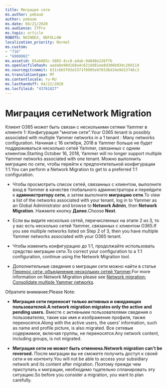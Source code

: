 ```yaml
---
title: Миграция сети
ms.author: pebaum
author: pebaum
ms.date: 04/21/2020
ms.audience: ITPro
ms.topic: article
ROBOTS: NOINDEX, NOFOLLOW
localization_priority: Normal
ms.custom:
- "716"
- "6000002"
ms.assetid: b5ab885c-3803-4cc8-adab-94848e226ffb
ms.openlocfilehash: aada8e90d168a4c621dd81ee8d306b934c20d119
ms.sourcegitcommit: 631cbb5f03e5371f0995e976536d24e9d13746c3
ms.translationtype: MT
ms.contentlocale: ru-RU
ms.lasthandoff: 04/22/2020
ms.locfileid: "43761827"
---
```

# <a name="network-migration"></a><span data-ttu-id="52d20-102">Миграция сети</span><span class="sxs-lookup"><span data-stu-id="52d20-102">Network Migration</span></span>

<span data-ttu-id="52d20-103">Клиент O365 может быть связан с несколькими сетями Yammer в клиенте 1: Конфигурация "многие сети".</span><span class="sxs-lookup"><span data-stu-id="52d20-103">Your O365 tenant is possibly associated with multiple Yammer networks in a 1 tenant : Many networks configuration.</span></span> <span data-ttu-id="52d20-104">Начиная с 16 октября, 2018 в Yammer больше не будет поддерживаться несколько сетей Yammer, связанных с одним клиентом.</span><span class="sxs-lookup"><span data-stu-id="52d20-104">Starting October 16, 2018, Yammer will no longer support multiple Yammer networks associated with one tenant.</span></span> <span data-ttu-id="52d20-105">Можно выполнить миграцию по сети, чтобы перейти к предпочтительной конфигурации 1:1.</span><span class="sxs-lookup"><span data-stu-id="52d20-105">You can perform a Network Migration to get to a preferred 1:1 configuration.</span></span>
  
- <span data-ttu-id="52d20-106">Чтобы просмотреть список сетей, связанных с клиентом, выполните вход в Yammer в качестве глобального администратора и перейдите к **администратору сети**, а затем выполните **миграцию сети**.</span><span class="sxs-lookup"><span data-stu-id="52d20-106">To view a list of the networks associated with your tenant, log in to Yammer as an Global Administrator and browse to **Network Admin**, then **Network Migration**.</span></span> <span data-ttu-id="52d20-107">Нажмите кнопку **Далее**.</span><span class="sxs-lookup"><span data-stu-id="52d20-107">Choose **Next**.</span></span>

- <span data-ttu-id="52d20-108">Если вы видите несколько сетей, перечисленных на этапе 2 из 3, то у вас есть несколько сетей Yammer, связанных с клиентом O365.</span><span class="sxs-lookup"><span data-stu-id="52d20-108">If you see multiple networks listed on Step 2 of 3, then you have multiple Yammer networks associated with your O365 tenant.</span></span>

- <span data-ttu-id="52d20-109">Чтобы изменить конфигурацию до 1:1, продолжайте использовать средство миграции сети.</span><span class="sxs-lookup"><span data-stu-id="52d20-109">To correct your configuration to a 1:1 configuration, continue using the Network Migration tool.</span></span>

- <span data-ttu-id="52d20-110">Дополнительные сведения о миграции сети можно найти в статье [Перенос сети: объединение нескольких сетей Yammer](https://docs.microsoft.com/yammer/configure-your-yammer-network/consolidate-multiple-yammer-networks).</span><span class="sxs-lookup"><span data-stu-id="52d20-110">For more information on Network Migration please see [Network migration: Consolidate multiple Yammer networks](https://docs.microsoft.com/yammer/configure-your-yammer-network/consolidate-multiple-yammer-networks).</span></span>

<span data-ttu-id="52d20-111">Обратите внимание:</span><span class="sxs-lookup"><span data-stu-id="52d20-111">Please Note:</span></span>
  
- <span data-ttu-id="52d20-112">**Миграция сети переносит только активных и ожидающих пользователей.**</span><span class="sxs-lookup"><span data-stu-id="52d20-112">**A network migration migrates only the active and pending users.**</span></span> <span data-ttu-id="52d20-113">Вместе с активными пользователями сведения о пользователях, такие как имя и изображение профиля, также переносятся.</span><span class="sxs-lookup"><span data-stu-id="52d20-113">Along with the active users, the users' information, such as name and profile picture, is also migrated.</span></span> <span data-ttu-id="52d20-114">Все сетевые содержимое, включая группы, не переносятся.</span><span class="sxs-lookup"><span data-stu-id="52d20-114">Any network content, including groups, is not migrated.</span></span>

- <span data-ttu-id="52d20-115">**Миграция сети не может быть отменена.**</span><span class="sxs-lookup"><span data-stu-id="52d20-115">**Network migration can't be reversed.**</span></span> <span data-ttu-id="52d20-116">После миграции вы не сможете получить доступ к своей сети и ее контенту.</span><span class="sxs-lookup"><span data-stu-id="52d20-116">You will not be able to access your subsidiary network and its content after migration.</span></span> <span data-ttu-id="52d20-117">Поэтому прежде чем приступать к миграции, необходимо тщательно спланировать эту ситуацию.</span><span class="sxs-lookup"><span data-stu-id="52d20-117">So before you consider a migration, you want to plan carefully.</span></span>
